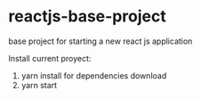 # reactjs-base-project
base project for starting a new react js application

Install current proyect:
1) yarn install for dependencies download
2) yarn start


